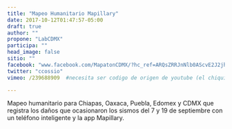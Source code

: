 ```yaml
---
title: "Mapeo Humanitario Mapillary"
date: 2017-10-12T01:47:57-05:00
draft: true
author: ""
propone: "LabCDMX"
participa: ""
head_image: false
sitio: ""
facebook: "www.facebook.com/MapatonCDMX/?hc_ref=ARQsZRRJnNlb0AScvE2J2jhIXCDkI0WMIqE4vUGns5XgHfSdFb-Blht9bZ2LDuVrrFg&fref=nf"
twitter: "ccossio"
vimeo: /239688909  #necesita ser codigo de origen de youtube (el chiquito)

---
```

Mapeo humanitario para Chiapas, Oaxaca, Puebla, Edomex y CDMX que registra los daños que ocasionaron los sismos del 7 y 19 de septiembre con un teléfono inteligente y la app Mapillary.
